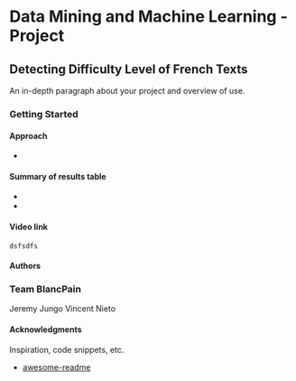 # Data Mining and Machine Learning - Project
## Detecting Difficulty Level of French Texts

An in-depth paragraph about your project and overview of use.

### Getting Started

#### Approach

* 


#### Summary of results table

* 
* 

#### Video link
```
dsfsdfs
```

#### Authors

### Team BlancPain
Jeremy Jungo 
 Vincent Nieto

#### Acknowledgments

Inspiration, code snippets, etc.
* [awesome-readme](https://github.com/matiassingers/awesome-readme)
